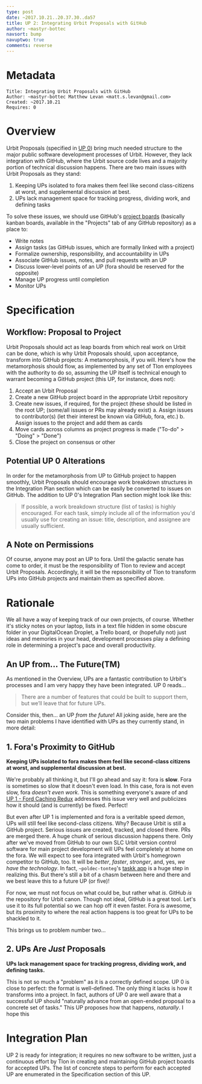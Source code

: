 ```yaml
---
type: post
date: ~2017.10.21..20.37.30..da57
title: UP 2: Integrating Urbit Proposals with GitHub
author: ~mastyr-bottec
navsort: bump
navuptwo: true
comments: reverse
---
```


# Metadata
```
Title: Integrating Urbit Proposals with GitHub  
Author: ~mastyr-bottec Matthew Levan <matt.s.levan@gmail.com>
Created: ~2017.10.21  
Requires: 0
```

# Overview
Urbit Proposals (specified in [UP 0](https://urbit.org/fora/posts/~2017.10.19..03.45.26..dbec~/)) 
bring much needed structure to the major public software development processes of Urbit. However, 
they lack integration with GitHub, where the Urbit source code lives and a majority portion of 
technical discussion happens. There are two main issues with Urbit Proposals as they stand: 

1. Keeping UPs isolated to fora makes them feel like second class-citizens at worst, and 
  supplemental discussion at best.
2. UPs lack management space for tracking progress, dividing work, and defining tasks

To solve these issues, we should use GitHub's 
[project boards](https://help.github.com/articles/about-project-boards/) 
(basically kanban boards, available in the "Projects" tab of any GitHub repository) as a 
place to:
- Write notes
- Assign tasks (as GitHub issues, which are formally linked with a project)
- Formalize ownership, responsibility, and accountability in UPs
- Associate GitHub issues, notes, and pull requests with an UP
- Discuss lower-level points of an UP (fora should be reserved for the opposite)
- Manage UP progress until completion
- Monitor UPs

# Specification
## Workflow: Proposal to Project
Urbit Proposals should act as leap boards from which real work on Urbit can be done, which is 
why Urbit Proposals should, upon acceptance, transform into GitHub projects: A metamorphosis, if 
you will. Here's how the metamorphosis should flow, as implemented by any set of Tlon employees 
with the authority to do so, assuming the UP itself is technical enough to warrant becoming a 
GitHub project (this UP, for instance, does not):

1. Accept an Urbit Proposal
2. Create a new GitHub project board in the appropriate Urbit repository
3. Create new issues, if required, for the project (these should be listed in the root UP; 
   (some/all issues or PRs may already exist) 
   a. Assign issues to contributor(s) (let their interest be known via GitHub, fora, etc.)
   b. Assign issues to the project and add them as cards
4. Move cards across columns as project progress is made ("To-do" > "Doing" > "Done")
5. Close the project on consensus or other

## Potential UP 0 Alterations
In order for the metamorphosis from UP to GitHub project to happen smoothly, Urbit Proposals 
should encourage work breakdown structures in the Integration Plan section which can be easily be 
converted to issues on GitHub. The addition to UP 0's Integration Plan section might 
look like this:

> If possible, a work breakdown structure (list of tasks) is highly encouraged. For each task, 
> simply include all of the information you'd usually use for creating an issue: title, 
> description, and assignee are usually sufficient.

## A Note on Permissions
Of course, anyone may post an UP to fora. Until the galactic senate has come to order, it must 
be the responsibility of Tlon to review and accept Urbit Proposals. Accordingly, it will be the 
repsonsibility of Tlon to transform UPs into GitHub projects and maintain them as specified 
above.

# Rationale
We all have a way of keeping track of our own projects, of course. Whether it's sticky notes on 
your laptop, lists in a text file hidden in some obscure folder in your DigitalOcean Droplet, a 
Trello board, or (hopefully not) just ideas and memories in your head, development processes play 
a defining role in determining a project's pace and overall productivity. 

## An UP from... The Future(TM)
As mentioned in the Overview, UPs are a fantastic contribution to Urbit's processes and I am 
very happy they have been integrated. UP 0 reads...
> There are a number of features that could be built to support them, but we’ll leave that for 
> future UPs.

Consider this, then... an UP *from the future*! All joking aside, here are the two main problems 
I have identified with UPs as they currently stand, in more detail:

## 1. Fora's Proximity to GitHub
**Keeping UPs isolated to fora makes them feel like second-class citizens at worst, and 
   supplemental discussion at best.**

   We're probably all thinking it, but I'll go ahead and say it: fora is **slow**. Fora is sometimes 
   so slow that it doesn't even load. In this case, fora is not even slow, fora *doesn't even work*. 
   This is something everyone's aware of and [UP 1 - Ford Caching 
   Redux](https://urbit.org/fora/posts/~2017.10.19..04.47.50..c107~/) addresses this issue very well 
   and publicizes how it should (and is currently) be fixed. Perfect! 
   
   But even after UP 1 is implemented and fora is a veritable speed *demon*, UPs will still feel 
   like second-class citizens. Why? Because Urbit is still a GitHub project. Serious issues are 
   created, tracked, and closed there. PRs are merged there. A huge chunk of serious discussion 
   happens there. Only after we've moved 
   from GitHub to our own SLC Urbit version control software for main project development will UPs 
   feel completely at home on the fora. We will expect to see fora integrated with Urbit's homegrown 
   competitor to GitHub, too. It will be *better*, *faster*, *stronger*, and, yes, 
   *we have the technology*. In fact, `~poldec-tonteg`'s 
   [taskk app](https://github.com/vvisigoth/taskk) is a huge step in realizing 
   this. But there's still a bit of a chasm between here and there and we best 
   leave this to a future UP (or five)!  
   
   For now, we must 
   not focus on what could be, but rather what *is*. GitHub *is* the repository for Urbit canon. 
   Though not ideal, GitHub is a great tool. Let's use it to its full potential so we can hop off 
   it even faster. Fora is awesome, but its proximity to where the real action happens is too great 
   for UPs to be shackled to it.
   
   This brings us to problem number two...

## 2. UPs Are *Just* Proposals
**UPs lack management space for tracking progress, dividing work, and defining tasks.**

   This is not so much a "problem" as it is a correctly defined scope. UP 0 is close to perfect: 
   the format is well-defined. The only thing it lacks is how it transforms into a project. In 
   fact, authors of UP 0 are well aware that a successful UP should "naturally advance from an 
   open-ended proposal to a concrete set of tasks." This UP proposes how that happens, *naturally*.
   I hope this 

# Integration Plan
UP 2 is ready for integration; it requires no new software to be written, just a continuous 
effort by Tlon in creating and maintaining GitHub project boards for accepted UPs. The list of 
concrete steps to perform for each accepted UP are enumerated in the Specification section of this 
UP. 